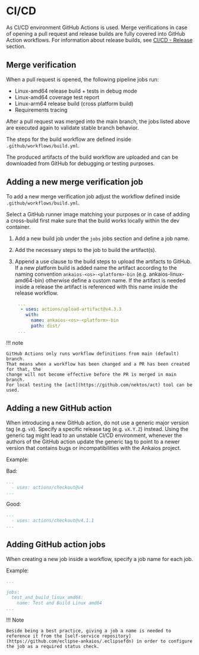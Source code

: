 # CI/CD

As CI/CD environment GitHub Actions is used.
Merge verifications in case of opening a pull request and release builds are fully covered
into GitHub Action workflows. For information about release builds, see [CI/CD - Release](ci-cd-release.md) section.

## Merge verification

When a pull request is opened, the following pipeline jobs run:

- Linux-amd64 release build + tests in debug mode
- Linux-amd64 coverage test report
- Linux-arm64 release build (cross platform build)
- Requirements tracing

After a pull request was merged into the main branch, the jobs listed above
are executed again to validate stable branch behavior.

The steps for the build workflow are defined inside `.github/workflows/build.yml`.

The produced artifacts of the build workflow are uploaded and
can be downloaded from GitHub for debugging or testing purposes.

## Adding a new merge verification job

To add a new merge verification job adjust the workflow defined inside `.github/workflows/build.yml`.

Select a GitHub runner image matching your purposes or in case of adding a cross-build first make sure that
the build works locally within the dev container.

1. Add a new build job under the `jobs` jobs section and define a job name.
2. Add the necessary steps to the job to build the artifact(s).
3. Append a use clause to the build steps to upload the artifacts to GitHub. If a new platform build is added name the artifact according to the naming convention `ankaios-<os>-<platform>-bin` (e.g. ankaios-linux-amd64-bin) otherwise define a custom name. If the artifact is needed inside a release the artifact is referenced with this name inside the release workflow.

   ```yaml
    ...
     - uses: actions/upload-artifact@v4.3.3
       with:
         name: ankaios-<os>-<platform>-bin
         path: dist/
    ...
   ```

!!! note

    GitHub Actions only runs workflow definitions from main (default) branch.
    That means when a workflow has been changed and a PR has been created for that, the
    change will not become effective before the PR is merged in main branch.
    For local testing the [act](https://github.com/nektos/act) tool can be
    used.

## Adding a new GitHub action

When introducing a new GitHub action, do not use a generic major version tag (e.g. `vX`).
Specify a specific release tag (e.g. `vX.Y.Z`) instead. Using the generic tag might lead to an unstable CI/CD environment,
whenever the authors of the GitHub action update the generic tag to point to a newer version that contains bugs or incompatibilities with the Ankaios project.

Example:

Bad:

```yaml
...
  - uses: actions/checkout@v4
...
```

Good:

```yaml
...
  - uses: actions/checkout@v4.1.1
...
```

## Adding GitHub action jobs

When creating a new job inside a workflow, specify a job name for each job.

Example:

```yaml
...

jobs:
  test_and_build_linux_amd64:
    name: Test and Build Linux amd64
...
```

!!! Note

    Beside being a best practice, giving a job a name is needed to reference it from the [self-service repository](https://github.com/eclipse-ankaios/.eclipsefdn) in order to configure the job as a required status check.

